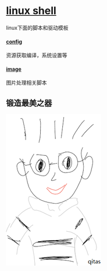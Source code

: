 ﻿# [linux shell](https://github.com/qitas/shell)


linux下面的脚本和驱动模板

#### [config](config/)

资源获取编译，系统设置等

#### [image](image/)

图片处理相关脚本


## 锻造最美之器

[![sites](qitas/qitas.png)](http://www.qitas.cn)
